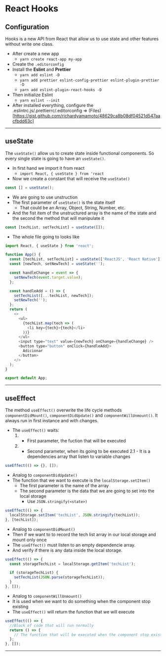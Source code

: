 # React Hooks

## Configuration

Hooks is a new API from React that allow us to use state and other features without write one class.

- After create a new app
  - `yarn create react-app my-app`
- Create the `.editorconfig`
- Install the **Eslint** and **Prettier**
  - `yarn add eslint -D`
  - `yarn add prettier eslint-config-prettier eslint-plugin-prettier -D`
  - `yarn add eslint-plugin-react-hooks -D`
- Then initialize Eslint
  - `yarn eslint --init`
- After installed everything, configure the .eslintrc.js/.prettierrc/.editorconfig => (Files)[https://gist.github.com/richardyamamoto/48629ca8b08df04521d547aacfbdd63c]

---

## useState

The `useState()` allow us to create state inside functional components. So every single state is going to have an `useState()`.

- In first hand we import it from react
  - `import React, { useState } from 'react`
- Now we create a constant that will receive the `useState()`

```js
const [] = useState();
```

- We are going to use unstruction
- The first parameter of `useState()` is the state itself
  - That could be an Array, Object, String, Number, etc.
- And the fist item of the unstructured array is the name of the state and the second the method that will manipulate it

```js
const [techList, setTechList] = useState([]);
```

- The whole file going to looks like

```js
import React, { useState } from 'react';

function App() {
  const [techList, setTechList] = useState(['ReactJS', 'React Native']);
  const [newTech, setNewTech] = useState('');

  const handleChange = event => {
    setNewTech(event.target.value);
  };

  const handleAdd = () => {
    setTechList([...techList, newTech]);
    setNewTech('');
  };
  return (
    <>
      <ul>
        {techList.map(tech => (
          <li key={tech}>{tech}</li>
        ))}
      </ul>
      <input type="text" value={newTech} onChange={handleChange} />
      <button type="button" onClick={handleAdd}>
        Adicionar
      </button>
    </>
  );
}

export default App;
```

---

## useEffect

The method `useEffect()` overwrite the life cycle methods `componentDidMount()`, `componentDidUpdate()` and `componentWillUnmount()`. It always run in first instance and with changes.

- The `useEffect()` waits:
  1. - First parameter, the fuction that will be executed
  2. - Second parameter, when its going to be executed
       2.1 - It is a dependencies array that listen to variable changes

```js
useEffect(() => {}, []);
```

- Analog to `componentDidUpdate()`
- The function that we want to execute is the `localStorage.setItem()`
  - The first parameter is the name of the array
  - The second parameter is the data that we are going to set into the local storage
    - Use `JSON.stringify(<state>)`

```js
useEffect(() => {
  localStorage.setItem('techList', JSON.stringify(techList));
}, [techList]);
```

- Analog to `componentDidMount()`
- Then if we want to to record the tech list array in our local storage and mount only once
- The `useEffect()` must listen to an empty dependencie array.
- And verify if there is any data inside the local storage.

```js
useEffect(() => {
  const storageTechList = localStorage.getItem('techList');

  if (storageTechList) {
    setTechList(JSON.parse(storageTechList));
  }
}, []);
```

- Analog to `componentWillUnmount()`
- It is used when we want to do something when the component stop existing
- The `useEffect()` will return the function that we will execute

```js
useEffect(() => {
  //Block of code that will run normally
  return () => {
    // The function that will be executed when the component stop existing
  };
}, []);
```

---
